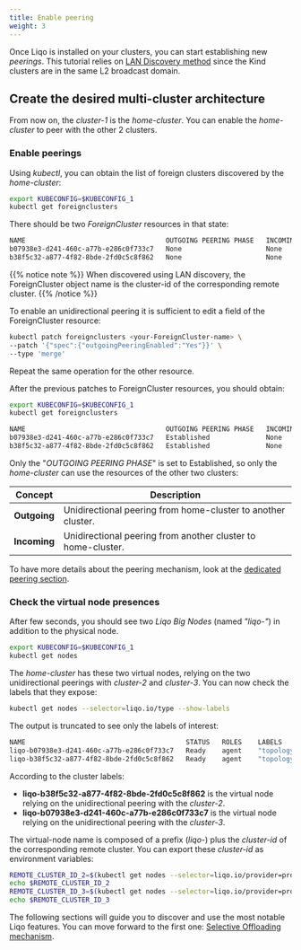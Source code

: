 ```yaml
---
title: Enable peering
weight: 3
---
```


Once Liqo is installed on your clusters, you can start establishing new *peerings*. This tutorial relies on [LAN Discovery method](/configuration/discovery#lan-discovery) since the Kind clusters are in the same L2 broadcast domain.

## Create the desired multi-cluster architecture

From now on, the *cluster-1* is the *home-cluster*. 
You can enable the *home-cluster* to peer with the other 2 clusters.

### Enable peerings

Using *kubectl*, you can obtain the list of foreign clusters discovered by the *home-cluster*:

```bash
export KUBECONFIG=$KUBECONFIG_1
kubectl get foreignclusters
```

There should be two *ForeignCluster* resources in that state:

```bash
NAME                                   OUTGOING PEERING PHASE   INCOMING PEERING PHASE   NETWORKING STATUS   AUTHENTICATION STATUS
b07938e3-d241-460c-a77b-e286c0f733c7   None                     None                     None                Established             
b38f5c32-a877-4f82-8bde-2fd0c5c8f862   None                     None                     None                Established             
```

{{% notice note %}}
When discovered using LAN discovery, the ForeignCluster object name is the cluster-id of the corresponding remote cluster.
{{% /notice %}}

To enable an unidirectional peering it is sufficient to edit a field of the ForeignCluster resource:

```bash
kubectl patch foreignclusters <your-ForeignCluster-name> \
--patch '{"spec":{"outgoingPeeringEnabled":"Yes"}}' \
--type 'merge'
```

Repeat the same operation for the other resource.

After the previous patches to ForeignCluster resources, you should obtain:

```bash
export KUBECONFIG=$KUBECONFIG_1
kubectl get foreignclusters
```

```bash
NAME                                   OUTGOING PEERING PHASE   INCOMING PEERING PHASE   NETWORKING STATUS   AUTHENTICATION STATUS
b07938e3-d241-460c-a77b-e286c0f733c7   Established              None                     None                Established          
b38f5c32-a877-4f82-8bde-2fd0c5c8f862   Established              None                     None                Established          
```

Only the "*OUTGOING PEERING PHASE*" is set to Established, so only the *home-cluster* can use the resources of the other two clusters:

| Concept        | Description |
|-----           | ----------- |
| **Outgoing**   | Unidirectional peering from home-cluster to another cluster. |
| **Incoming**   | Unidirectional peering from another cluster to home-cluster.|

To have more details about the peering mechanism, look at the [dedicated peering section](/concepts/peering#overview).


### Check the virtual node presences

After few seconds, you should see two *Liqo Big Nodes* (named *"liqo-"*) in addition to the physical node.

```bash
export KUBECONFIG=$KUBECONFIG_1
kubectl get nodes 
```

The *home-cluster* has these two virtual nodes, relying on the two unidirectional peerings with *cluster-2* and *cluster-3*.
You can now check the labels that they expose:

```bash
kubectl get nodes --selector=liqo.io/type --show-labels
```

The output is truncated to see only the labels of interest:

```bash
NAME                                        STATUS   ROLES    LABELS
liqo-b07938e3-d241-460c-a77b-e286c0f733c7   Ready    agent    "topology.liqo.io/region"="eu-east", "liqo.io/provider"="provider-3"
liqo-b38f5c32-a877-4f82-8bde-2fd0c5c8f862   Ready    agent    "topology.liqo.io/region"="us-west", "liqo.io/provider"="provider-2"
```

According to the cluster labels:

* **liqo-b38f5c32-a877-4f82-8bde-2fd0c5c8f862** is the virtual node relying on the unidirectional peering with the *cluster-2*.
* **liqo-b07938e3-d241-460c-a77b-e286c0f733c7** is the virtual node relying on the unidirectional peering with the *cluster-3*.

The virtual-node name is composed of a prefix (*liqo-*) plus the *cluster-id* of the corresponding remote cluster.
You can export these *cluster-id* as environment variables:

```bash
REMOTE_CLUSTER_ID_2=$(kubectl get nodes --selector=liqo.io/provider=provider-2 | cut -d " " -f1 | cut -d "-" -f2-)
echo $REMOTE_CLUSTER_ID_2 
REMOTE_CLUSTER_ID_3=$(kubectl get nodes --selector=liqo.io/provider=provider-3 | cut -d " " -f1 | cut -d "-" -f2-)
echo $REMOTE_CLUSTER_ID_3 
```

The following sections will guide you to discover and use the most notable Liqo features.
You can move forward to the first one: [Selective Offloading mechanism](../select_clusters).


